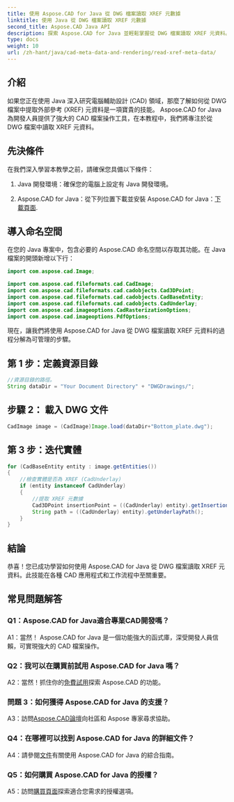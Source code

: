 ```yaml
---
title: 使用 Aspose.CAD for Java 從 DWG 檔案讀取 XREF 元數據
linktitle: 使用 Java 從 DWG 檔案讀取 XREF 元數據
second_title: Aspose.CAD Java API
description: 探索 Aspose.CAD for Java 並輕鬆掌握從 DWG 檔案讀取 XREF 元資料。利用這個強大的 Java 程式庫促進您的 CAD 開發。
type: docs
weight: 10
url: /zh-hant/java/cad-meta-data-and-rendering/read-xref-meta-data/
---
```

## 介紹

如果您正在使用 Java 深入研究電腦輔助設計 (CAD) 領域，那麼了解如何從 DWG 檔案中提取外部參考 (XREF) 元資料是一項寶貴的技能。 Aspose.CAD for Java 為開發人員提供了強大的 CAD 檔案操作工具，在本教程中，我們將專注於從 DWG 檔案中讀取 XREF 元資料。

## 先決條件

在我們深入學習本教學之前，請確保您具備以下條件：

1. Java 開發環境：確保您的電腦上設定有 Java 開發環境。

2.  Aspose.CAD for Java：從下列位置下載並安裝 Aspose.CAD for Java：[下載頁面](https://releases.aspose.com/cad/java/).

## 導入命名空間

在您的 Java 專案中，包含必要的 Aspose.CAD 命名空間以存取其功能。在 Java 檔案的開頭新增以下行：

```java
import com.aspose.cad.Image;

import com.aspose.cad.fileformats.cad.CadImage;
import com.aspose.cad.fileformats.cad.cadobjects.Cad3DPoint;
import com.aspose.cad.fileformats.cad.cadobjects.CadBaseEntity;
import com.aspose.cad.fileformats.cad.cadobjects.CadUnderlay;
import com.aspose.cad.imageoptions.CadRasterizationOptions;
import com.aspose.cad.imageoptions.PdfOptions;

```

現在，讓我們將使用 Aspose.CAD for Java 從 DWG 檔案讀取 XREF 元資料的過程分解為可管理的步驟。

## 第 1 步：定義資源目錄

```java
//資源目錄的路徑。
String dataDir = "Your Document Directory" + "DWGDrawings/";
```

## 步驟 2： 載入 DWG 文件

```java
CadImage image = (CadImage)Image.load(dataDir+"Bottom_plate.dwg");
```

## 第 3 步：迭代實體

```java
for (CadBaseEntity entity : image.getEntities())
{
    //檢查實體是否為 XREF (CadUnderlay)
    if (entity instanceof CadUnderlay)
    {
        //提取 XREF 元數據
        Cad3DPoint insertionPoint = ((CadUnderlay) entity).getInsertionPoint();
        String path = ((CadUnderlay) entity).getUnderlayPath();
    }
}
```

## 結論

恭喜！您已成功學習如何使用 Aspose.CAD for Java 從 DWG 檔案讀取 XREF 元資料。此技能在各種 CAD 應用程式和工作流程中至關重要。

## 常見問題解答

### Q1：Aspose.CAD for Java適合專業CAD開發嗎？

A1：當然！ Aspose.CAD for Java 是一個功能強大的函式庫，深受開發人員信賴，可實現強大的 CAD 檔案操作。

### Q2：我可以在購買前試用 Aspose.CAD for Java 嗎？

 A2：當然！抓住你的[免費試用](https://releases.aspose.com/)探索 Aspose.CAD 的功能。

### 問題 3：如何獲得 Aspose.CAD for Java 的支援？

 A3：訪問[Aspose.CAD論壇](https://forum.aspose.com/c/cad/19)向社區和 Aspose 專家尋求協助。

### Q4：在哪裡可以找到 Aspose.CAD for Java 的詳細文件？

 A4：請參閱[文件](https://reference.aspose.com/cad/java/)有關使用 Aspose.CAD for Java 的綜合指南。

### Q5：如何購買 Aspose.CAD for Java 的授權？

A5：訪問[購買頁面](https://purchase.aspose.com/buy)探索適合您需求的授權選項。